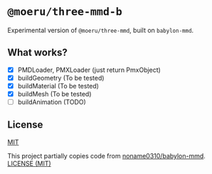 # `@moeru/three-mmd-b`

Experimental version of `@moeru/three-mmd`, built on `babylon-mmd`.

## What works?

- [x] PMDLoader, PMXLoader (just return PmxObject)
- [x] buildGeometry (To be tested)
- [x] buildMaterial (To be tested)
- [x] buildMesh (To be tested)
- [ ] buildAnimation (TODO)

## License

[MIT](../../LICENSE.md)

This project partially copies code from [noname0310/babylon-mmd](https://github.com/noname0310/babylon-mmd). [LICENSE (MIT)](https://github.com/noname0310/babylon-mmd/blob/main/LICENSE)
